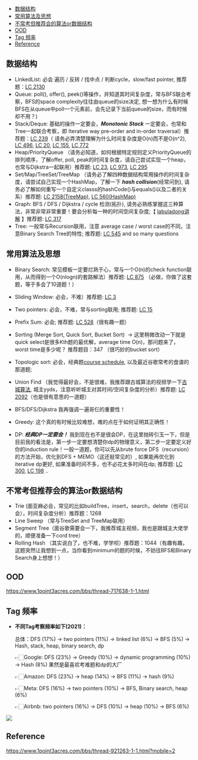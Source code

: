 
- [数据结构](#数据结构)
- [常用算法及思想](#常用算法及思想)
- [不常考但推荐会的算法or数据结构](#不常考但推荐会的算法or数据结构)
- [OOD](#ood)
- [Tag 频率](#tag-频率)
- [Reference](#reference)


## 数据结构

- LinkedList: 必会 遍历 / 反转 / 找中点 / 判断cycle，slow/fast pointer, 推荐题：[LC 2130](https://leetcode.com/problems/maximum-twin-sum-of-a-linked-list/)
- Queue: poll(), offer(), peek()等操作，并知道其时间复杂度，常与BFS联合考察，BFS的space complexity往往由queue的size决定, 想一想为什么有时候BFS在从queue中poll一个元素前，会先记录下当前queue的size，而有时候却不用？) 
- Stack/Deque: 基础的操作一定要会，***Monotonic Stack*** 一定要会，也常和Tree一起联合考察，即 Iterative way pre-order and in-order traversal）推荐题：[LC 239](https://leetcode.com/problems/sliding-window-maximum/)（ 请务必弄清楚理解为什么时间复杂度是O(n)而不是O(n^2), [LC 496](https://leetcode.com/problems/next-greater-element-i/), [LC 20](https://leetcode.com/problems/valid-parentheses/), [LC 155](https://leetcode.com/problems/min-stack/), [LC 772](https://leetcode.com/problems/basic-calculator-iii/)
- Heap/PriorityQueue （请务必知道，如何根据特定规则定义PriorityQueue的排列顺序，了解offer, poll, peak的时间复杂度，请自己尝试实现一个heap，也常与Dijkstra一起联用）推荐题: [LC 23](https://leetcode.com/problems/merge-k-sorted-lists/), [LC 973](https://leetcode.com/problems/k-closest-points-to-origin/), [LC 295](https://leetcode.com/problems/find-median-from-data-stream/)
- Set/Map/TreeSet/TreeMap （请务必了解四种数据结构常用操作的时间复杂度，请尝试自己实现一个HashMap，了解一下 ***hash collision***(经常问到), 请务必了解如何重写一个自定义classs的hashCode()与equals()以及二者的关系）推荐题: [LC 2158(TreeMap)](https://leetcode.com/problems/amount-of-new-area-painted-each-day/), [LC 560(HashMap)](https://leetcode.com/problems/subarray-sum-equals-k/)
- Graph: BFS / DFS / Dijkstra / cycle 检测(拓扑), 请务必熟练掌握这三种算法，非常非常非常重要！要会分析每一种的时间空间复杂度;【 [labuladong讲解](https://labuladong.github.io/algo/2/22/51/) 】推荐题: [LC 317](https://leetcode.com/problems/shortest-distance-from-all-buildings/)
- Tree: 一般常与Recursion联用，注意 average case / worst case的不同，注意Binary Search Tree的特性; 推荐题: [LC 545](https://leetcode.com/problems/boundary-of-binary-tree/) and so many questions



## 常用算法及思想

- Binary Search: 常见模板一定要烂熟于心，常与一个O(n)的check function联用，从而得到一个O(nlogn)的套路解法）推荐题: [LC 875](https://leetcode.com/problems/koko-eating-bananas/) （必做，你做了这套题，等于多会了10道题！）
- Sliding Window: 必会，不难）推荐题: [LC 3](https://leetcode.com/problems/longest-substring-without-repeating-characters/)
- Two pointers: 必会，不难，常与sorting联用; 推荐题: [LC 15](https://leetcode.com/problems/3sum/)
- Prefix Sum: 必会; 推荐题: [LC 528](https://leetcode.com/problems/random-pick-with-weight/)（很有趣一题）
- Sorting (Merge Sort, Quick Sort, Bucket Sort)  -> 这里稍微改动一下就是quick select是很多Kth题的最优解，average time O(n)，那问题来了，worst time是多少呢？ 推荐题目：347 （很巧妙的bucket sort）
- Topologic sort: 必会，经典题[course schedule](https://leetcode.com/problems/course-schedule/), 以及最近谷歌常考的食谱的那道题;
- Union Find （我觉得最好会，不是很难，我推荐跟古城算法的视频学一下[古城算法](https://www.youtube.com/c/%E5%8F%A4%E5%9F%8E%E7%AE%97%E6%B3%95/playlists?app=desktop), 城主yyds，注意听听城主对其时间/空间复杂度的分析）推荐题: [LC 2092](https://leetcode.com/problems/find-all-people-with-secret/)（也是很有意思的一道题）

- BFS/DFS/Dijkstra 我再强调一遍哥仨的重要性！
- Greedy: 这个真的有时候比较难想，难的点在于如何证明其正确性！
- DP: ***经典DP一定要会！*** 我到现在也不是很会DP，在这里抛砖引玉一下，但是目前我的看法是，第一步一定要想清楚你dp的物理意义，第二步一定要定义好你的induction rule！一般一道题，你可以先从brute force DFS（recursion）的方法开始，优化到DFS + MEMO（这还挺常见的）, 如果能再优化到iterative dp更好, 如果准备时间不多，也不必花太多时间在dp; 推荐题: [LC 300](https://leetcode.com/problems/longest-increasing-subsequence/), [LC 198](https://leetcode.com/problems/house-robber/) ..








## 不常考但推荐会的算法or数据结构

- Trie (面亚麻必会，常见的比如buildTree，insert，search，delete（也可以会），时间复杂度分析）推荐题：1268
- Line Sweep （常与TreeSet and TreeMap联用）
- Segment Tree（面谷歌需要会一下，我推荐城主视频，我也是跟城主大佬学的，顺便准备一下cord tree）
- Rolling Hash （其实说白了，也不难，学学呗）推荐题：1044（有趣有趣，这题突然让我想到一点，当你看到minimum的题的时候，不妨往BFS和Binary Search身上想想！）


## OOD
https://www.1point3acres.com/bbs/thread-717638-1-1.html




## Tag 频率
- **不同Tag考察频率如下(2021)：**
    
    总体：DFS (17%) -> two pointers (11%) -> linked list (6%) -> BFS (5%) -> Hash, stack, heap, binary search, dp
    
    👉🏻Google: DFS (23%) -> Greedy (10%) -> dynamic programming (10%) -> Hash (8%) 果然是最喜欢考难题和dp的大厂
    
    👉🏻Amazon: DFS (23%) -> heap (14%) -> BFS (11%) -> hash (9%)
    
    👉🏻Meta: DFS (16%) -> two pointers (10%) -> BFS, Binary search, heap (6%)
    
    👉🏻Airbnb: two pointers (16%) -> DFS (10%) -> heap (10%) -> BFS (6%)

<img src="../LeetCode/images/Importance%20of%20tags.png">


## Reference 
https://www.1point3acres.com/bbs/thread-921263-1-1.html?mobile=2